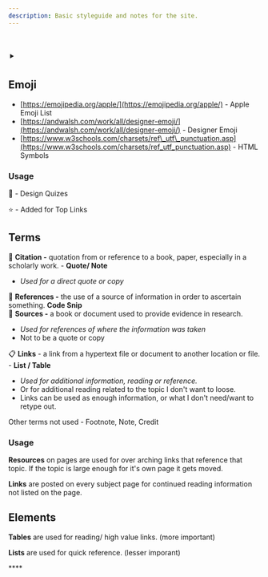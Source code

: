 ```yaml
---
description: Basic styleguide and notes for the site.
---
```


# ‣

## Emoji

* [https://emojipedia.org/apple/](https://emojipedia.org/apple/) - Apple Emoji List
* [https://andwalsh.com/work/all/designer-emoji/](https://andwalsh.com/work/all/designer-emoji/) - Designer Emoji
* [https://www.w3schools.com/charsets/ref\_utf\_punctuation.asp](https://www.w3schools.com/charsets/ref_utf_punctuation.asp) - HTML Symbols 

### Usage

📝 - Design Quizes

⭐ - Added for Top Links

## Terms

💬 **Citation -** quotation from or reference to a book, paper, especially in a scholarly work. - **Quote/ Note**

* _Used for a direct quote or copy_

📑 **References -** the use of a source of information in order to ascertain something. **Code Snip**  
📑 **Sources -** a book or document used to provide evidence in research.

* _Used for references of where the information was taken_
* Not to be a quote or copy

📋 **Links** - a link from a hypertext file or document to another location or file. - **List / Table**

* _Used for additional information, reading or reference._ 
* Or for additional reading related to the topic I don't want to loose.
* Links can be used as enough information, or what I don't need/want to retype out.

Other terms not used - Footnote, Note, Credit 

### Usage

**Resources** on pages are used for over arching links that reference that topic. If the topic is large enough for it's own page it gets moved.

**Links** are posted on every subject page for continued reading information not listed on the page.

## Elements

**Tables** are used for reading/ high value links. \(more important\)

**Lists** are used for quick reference. \(lesser imporant\)

\*\*\*\*



